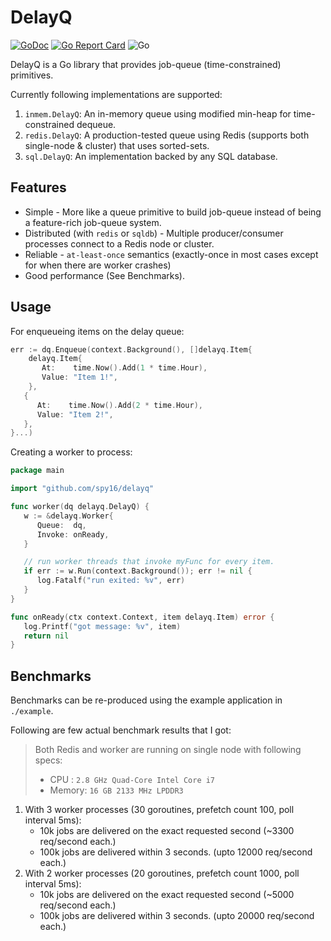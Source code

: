 # DelayQ

[![GoDoc](https://godoc.org/github.com/spy16/delayq?status.svg)](https://godoc.org/github.com/spy16/delayq) [![Go Report Card](https://goreportcard.com/badge/github.com/spy16/delayq)](https://goreportcard.com/report/github.com/spy16/delayq) ![Go](https://github.com/spy16/delayq/actions/workflows/code_change.yml/badge.svg)

DelayQ is a Go library that provides job-queue (time-constrained) primitives.

Currently following implementations are supported:

1. `inmem.DelayQ`: An in-memory queue using modified min-heap for time-constrained dequeue.
2. `redis.DelayQ`: A production-tested queue using Redis (supports both single-node & cluster) that uses sorted-sets.
3. `sql.DelayQ`: An implementation backed by any SQL database.

## Features

* Simple - More like a queue primitive to build job-queue instead of being a feature-rich job-queue system.
* Distributed (with `redis` or `sqldb`) - Multiple producer/consumer processes connect to a Redis node or cluster.
* Reliable - `at-least-once` semantics (exactly-once in most cases except for when there are worker crashes)
* Good performance (See Benchmarks).

## Usage

For enqueueing items on the delay queue:

```go
err := dq.Enqueue(context.Background(), []delayq.Item{
    delayq.Item{
       At:    time.Now().Add(1 * time.Hour),
       Value: "Item 1!",		
    },
   {
      At:    time.Now().Add(2 * time.Hour),
      Value: "Item 2!",
   },
}...)
```

Creating a worker to process:

```go
package main

import "github.com/spy16/delayq"

func worker(dq delayq.DelayQ) {
   w := &delayq.Worker{
      Queue:  dq,
      Invoke: onReady,
   }

   // run worker threads that invoke myFunc for every item.
   if err := w.Run(context.Background()); err != nil {
      log.Fatalf("run exited: %v", err)
   }
}

func onReady(ctx context.Context, item delayq.Item) error {
   log.Printf("got message: %v", item)
   return nil
}
```

## Benchmarks

Benchmarks can be re-produced using the example application in `./example`.

Following are few actual benchmark results that I got:

> Both Redis and worker are running on single node with following specs:
> * CPU   : `2.8 GHz Quad-Core Intel Core i7`
> * Memory: `16 GB 2133 MHz LPDDR3`

1. With 3 worker processes (30 goroutines, prefetch count 100, poll interval 5ms):
    * 10k jobs are delivered on the exact requested second (~3300 req/second each.)
    * 100k jobs are delivered within 3 seconds. (upto 12000 req/second each.)
2. With 2 worker processes (20 goroutines, prefetch count 1000, poll interval 5ms):
    * 10k jobs are delivered on the exact requested second (~5000 req/second each.)
    * 100k jobs are delivered within 3 seconds. (upto 20000 req/second each.)

